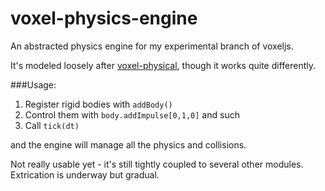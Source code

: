 # voxel-physics-engine
An abstracted physics engine for my experimental branch of voxeljs.

It's modeled loosely after 
[voxel-physical](https://github.com/chrisdickinson/voxel-physical),
though it works quite differently. 

###Usage:
 1. Register rigid bodies with `addBody()`
 1. Control them with `body.addImpulse[0,1,0]` and such
 1. Call `tick(dt)`

and the engine will manage all the physics and collisions.

Not really usable yet - it's still tightly coupled to several 
other modules. Extrication is underway but gradual.
